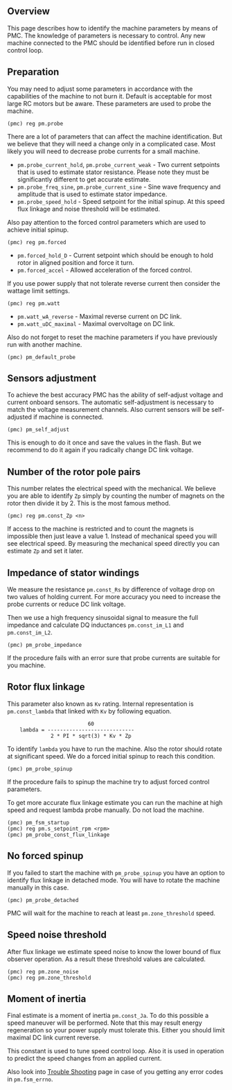 ## Overview

This page describes how to identify the machine parameters by means of PMC. The
knowledge of parameters is necessary to control. Any new machine connected to
the PMC should be identified before run in closed control loop.

## Preparation

You may need to adjust some parameters in accordance with the capabilities of
the machine to not burn it. Default is acceptable for most large RC motors but
be aware. These parameters are used to probe the machine.

	(pmc) reg pm.probe

There are a lot of parameters that can affect the machine identification. But
we believe that they will need a change only in a complicated case. Most likely
you will need to decrease probe currents for a small machine.

* `pm.probe_current_hold`, `pm.probe_current_weak` - Two current setpoints that
  is used to estimate stator resistance. Please note they must be significantly
  different to get accurate estimate.
* `pm.probe_freq_sine`, `pm.probe_current_sine` - Sine wave frequency and
  amplitude that is used to estimate stator impedance.
* `pm.probe_speed_hold` - Speed setpoint for the initial spinup. At this speed
  flux linkage and noise threshold will be estimated.

Also pay attention to the forced control parameters which are used to achieve
initial spinup.

	(pmc) reg pm.forced

* `pm.forced_hold_D` - Current setpoint which should be enough to hold rotor in
  aligned position and force it turn.
* `pm.forced_accel` - Allowed acceleration of the forced control.

If you use power supply that not tolerate reverse current then consider the
wattage limit settings.

    (pmc) reg pm.watt

* `pm.watt_wA_reverse` - Maximal reverse current on DC link.
* `pm.watt_uDC_maximal` - Maximal overvoltage on DC link.

Also do not forget to reset the machine parameters if you have previously run
with another machine.

    (pmc) pm_default_probe

## Sensors adjustment

To achieve the best accuracy PMC has the ability of self-adjust voltage and
current onboard sensors. The automatic self-adjustment is necessary to match
the voltage measurement channels. Also current sensors will be self-adjusted if
machine is connected.

	(pmc) pm_self_adjust

This is enough to do it once and save the values in the flash. But we recommend
to do it again if you radically change DC link voltage.

## Number of the rotor pole pairs

This number relates the electrical speed with the mechanical. We believe you
are able to identify `Zp` simply by counting the number of magnets on the rotor
then divide it by 2. This is the most famous method.

	(pmc) reg pm.const_Zp <n>

If access to the machine is restricted and to count the magnets is impossible
then just leave a value 1. Instead of mechanical speed you will see electrical
speed. By measuring the mechanical speed directly you can estimate `Zp` and set
it later.

## Impedance of stator windings

We measure the resistance `pm.const_Rs` by difference of voltage drop on two
values of holding current. For more accuracy you need to increase the probe
currents or reduce DC link voltage.

Then we use a high frequency sinusoidal signal to measure the full impedance
and calculate DQ inductances `pm.const_im_L1` and `pm.const_im_L2`.

	(pmc) pm_probe_impedance

If the procedure fails with an error sure that probe currents are suitable for
you machine.

## Rotor flux linkage

This parameter also known as `Kv` rating. Internal representation is
`pm.const_lambda` that linked with `Kv` by following equation.

```
	                      60
	lambda = ----------------------------
	          2 * PI * sqrt(3) * Kv * Zp
```

To identify `lambda` you have to run the machine. Also the rotor should rotate
at significant speed. We do a forced initial spinup to reach this condition.

	(pmc) pm_probe_spinup

If the procedure fails to spinup the machine try to adjust forced control
parameters.

To get more accurate flux linkage estimate you can run the machine at high
speed and request lambda probe manually. Do not load the machine.

	(pmc) pm_fsm_startup
	(pmc) reg pm.s_setpoint_rpm <rpm>
	(pmc) pm_probe_const_flux_linkage

## No forced spinup

If you failed to start the machine with `pm_probe_spinup` you have an option to
identify flux linkage in detached mode. You will have to rotate the machine
manually in this case.

	(pmc) pm_probe_detached

PMC will wait for the machine to reach at least `pm.zone_threshold` speed.

## Speed noise threshold

After flux linkage we estimate speed noise to know the lower bound of flux
observer operation. As a result these threshold values are calculated.

	(pmc) reg pm.zone_noise
	(pmc) reg pm.zone_threshold

## Moment of inertia

Final estimate is a moment of inertia `pm.const_Ja`. To do this possible a
speed maneuver will be performed. Note that this may result energy regeneration
so your power supply must tolerate this. Either you should limit maximal DC
link current reverse.

This constant is used to tune speed control loop. Also it is used in operation
to predict the speed changes from an applied current.

Also look into [Trouble Shooting](TroubleShooting.md) page in case of you
getting any error codes in `pm.fsm_errno`.

